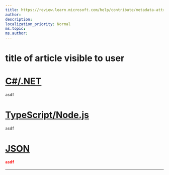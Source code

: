 ```yaml
---
title: https://review.learn.microsoft.com/help/contribute/metadata-attributes?branch=main
author: 
description:
localization_priority: Normal
ms.topic: 
ms.author: 
---
```

# title of article visible to user

# [C#/.NET](#tab/dotnet)

```csharp
asdf
```

# [TypeScript/Node.js](#tab/typescript)

```typescript
asdf
```

# [JSON](#tab/json)

```json
asdf
```

* * *
